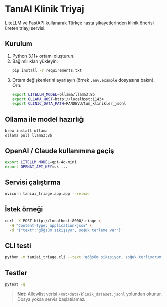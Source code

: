# TanıAI Klinik Triyaj

LiteLLM ve FastAPI kullanarak Türkçe hasta şikayetlerinden klinik önerisi üreten triayj servisi.

## Kurulum
1. Python 3.11+ ortamı oluşturun.
2. Bağımlılıkları yükleyin:
   ```bash
   pip install -r requirements.txt
   ```
3. Ortam değişkenlerini ayarlayın (örnek `.env.example` dosyasına bakın). Örn:
   ```bash
   export LITELLM_MODEL=ollama/llama3:8b
   export OLLAMA_HOST=http://localhost:11434
   export CLINIC_DATA_PATH=RANDEVU/tum_klinikler_jsonl
   ```

## Ollama ile model hazırlığı
```bash
brew install ollama
ollama pull llama3:8b
```

## OpenAI / Claude kullanımına geçiş
```bash
export LITELLM_MODEL=gpt-4o-mini
export OPENAI_API_KEY=sk-...
```

## Servisi çalıştırma
```bash
uvicorn taniai_triage.app:app --reload
```

## İstek örneği
```bash
curl -X POST http://localhost:8000/triage \
  -H "Content-Type: application/json" \
  -d '{"text":"göğsüm sıkışıyor, soğuk terleme var"}'
```

## CLI testi
```bash
python -m taniai_triage.cli --text "göğsüm sıkışıyor, soğuk terliyorum"
```

## Testler
```bash
pytest -q
```

> **Not:** Allowlist verisi `/mnt/data/klinik_dataset.jsonl` yolundan okunur. Dosya yoksa servis başlatılamaz.
